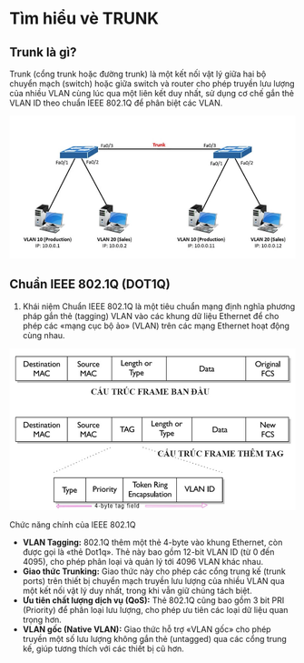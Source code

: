 # Tìm hiểu vè TRUNK
## Trunk là gì?
Trunk (cổng trunk hoặc đường trunk) là một kết nối vật lý giữa hai bộ chuyển mạch (switch) hoặc giữa switch và router cho phép truyền lưu lượng của nhiều VLAN cùng lúc qua một liên kết duy nhất, sử dụng cơ chế gắn thẻ VLAN ID theo chuẩn IEEE 802.1Q để phân biệt các VLAN.

![alt text](../images/TRUNK.jpg)

## Chuẩn IEEE 802.1Q (DOT1Q)
1. Khái niệm
Chuẩn IEEE 802.1Q là một tiêu chuẩn mạng định nghĩa phương pháp gắn thẻ (tagging) VLAN vào các khung dữ liệu Ethernet để cho phép các «mạng cục bộ ảo» (VLAN) trên các mạng Ethernet hoạt động cùng nhau.

![alt text](../images/IEEE802.jpg)

Chức năng chính của IEEE 802.1Q
- **VLAN Tagging:** 802.1Q thêm một thẻ 4-byte vào khung Ethernet, còn được gọi là «thẻ Dot1q». Thẻ này bao gồm 12-bit VLAN ID (từ 0 đến 4095), cho phép phân loại và quản lý tới 4096 VLAN khác nhau.
- **Giao thức Trunking:** Giao thức này cho phép các cổng trung kế (trunk ports) trên thiết bị chuyển mạch truyền lưu lượng của nhiều VLAN qua một kết nối vật lý duy nhất, trong khi vẫn giữ chúng tách biệt.
- **Ưu tiên chất lượng dịch vụ (QoS):** Thẻ 802.1Q cũng bao gồm 3 bit PRI (Priority) để phân loại lưu lượng, cho phép ưu tiên các loại dữ liệu quan trọng hơn.
- **VLAN gốc (Native VLAN):** Giao thức hỗ trợ «VLAN gốc» cho phép truyền một số lưu lượng không gắn thẻ (untagged) qua các cổng trung kế, giúp tương thích với các thiết bị cũ hơn.
